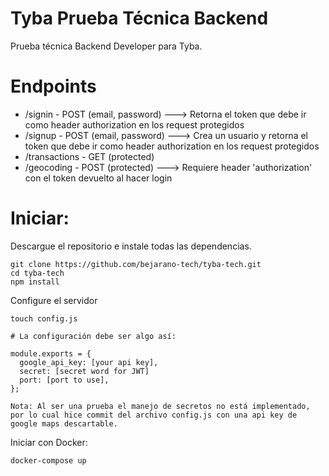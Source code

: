 # Tyba Prueba Técnica Backend

Prueba técnica Backend Developer para Tyba.

# Endpoints

- /signin - POST (email, password) ---> Retorna el token que debe ir como header authorization en los request protegidos
- /signup - POST (email, password) ---> Crea un usuario y retorna el token que debe ir como header authorization en los request protegidos
- /transactions - GET (protected)
- /geocoding - POST (protected) ---> Requiere header 'authorization' con el token devuelto al hacer login


# Iniciar:

Descargue el repositorio e instale todas las dependencias.

```
git clone https://github.com/bejarano-tech/tyba-tech.git
cd tyba-tech
npm install
```

Configure el servidor


```
touch config.js

# La configuración debe ser algo así:

module.exports = {
  google_api_key: [your api key],
  secret: [secret word for JWT]
  port: [port to use],
};

Nota: Al ser una prueba el manejo de secretos no está implementado, por lo cual hice commit del archivo config.js con una api key de google maps descartable.
```

Iniciar con Docker:

```
docker-compose up
```

